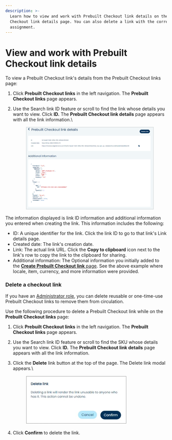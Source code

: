 ```yaml
---
description: >-
  Learn how to view and work with Prebuilt Checkout link details on the Prebuilt
  Checkout link details page. You can also delete a link with the correct role
  assignment.
---
```


# View and work with Prebuilt Checkout link details

To view a Prebuilt Checkout link's details from the Prebuilt Checkout links page:

1. Click **Prebuilt Checkout links** in the left navigation. The **Prebuilt Checkout links** page appears.
2.  Use the Search link ID feature or scroll to find the link whose details you want to view. Click **ID.** The **Prebuilt Checkout link details** page appears with all the link information.\


    <figure><img src="../../../../.gitbook/assets/1 PBCO links details.png" alt=""><figcaption></figcaption></figure>

The information displayed is link ID information and additional information you entered when creating the link. This information includes the following:

* ID: A unique identifier for the link. Click the link ID to go to that link's Link details page.
* Created date: The link's creation date.
* Link: The actual link URL. Click the **Copy to clipboard** icon next to the link's row to copy the link to the clipboard for sharing.
* Additional information: The Optional information you initially added to the [**Create Prebuilt Checkout link** page](generate-prebuilt-checkout-links.md). See the above example where locale, item, currency, and more information were provided.

### Delete a checkout link

If you have an [Administrator role](../../settings/users-and-roles/), you can delete reusable or one-time-use Prebuilt Checkout links to remove them from circulation.

Use the following procedure to delete a Prebuilt Checkout link while on the **Prebuilt Checkout links** page:

1. Click **Prebuilt Checkout links** in the left navigation. The **Prebuilt Checkout links** page appears.
2. Use the Search link ID feature or scroll to find the SKU whose details you want to view. Click **ID.** The **Prebuilt Checkout link details** page appears with all the link information.
3.  Click the **Delete** link button at the top of the page. The Delete link modal appears.\


    <div align="left">

    <figure><img src="../../../../.gitbook/assets/2 Work and view PBC checkout details.png" alt=""><figcaption></figcaption></figure>

    </div>
4. Click **Confirm** to delete the link.
